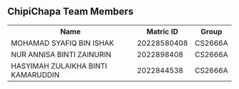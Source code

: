 
</head>
<body>

<h2>ChipiChapa Team Members</h2>

<table>
  <tr>
    <th>Name</th>
    <th>Matric ID</th>
    <th>Group</th>
  </tr>
  <tr>
    <td>MOHAMAD SYAFIQ BIN ISHAK</td>
    <td>20228580408</td>
    <td>CS2666A</td>
  </tr>
  <tr>
    <td>NUR ANNISA BINTI ZAINURIN </td>
    <td>2022898408</td>
    <td>CS2666A</td>
  </tr>
  <tr>
    <td>HASYIMAH ZULAIKHA BINTI KAMARUDDIN</td>
    <td>2022844538</td>
    <td>CS2666A</td>
  </tr>
</table>
</body>


